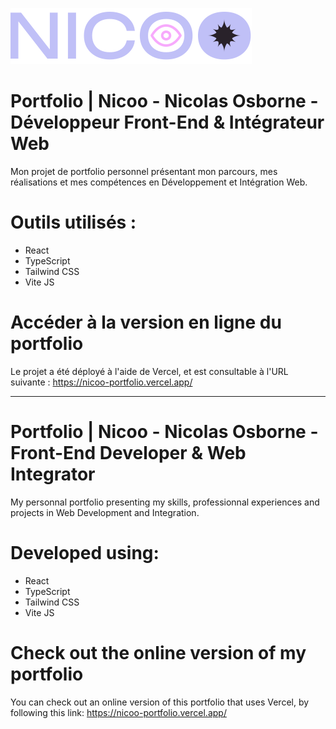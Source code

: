 ![Logo de Nicoo](./src/assets/images/nicoo_logo_hover.svg)

# Portfolio | Nicoo - Nicolas Osborne - Développeur Front-End & Intégrateur Web

Mon projet de portfolio personnel présentant mon parcours, mes réalisations et mes compétences en Développement et Intégration Web.

# Outils utilisés :

- React
- TypeScript
- Tailwind CSS
- Vite JS

# Accéder à la version en ligne du portfolio

Le projet a été déployé à l'aide de Vercel, et est consultable à l'URL suivante :
https://nicoo-portfolio.vercel.app/

---

# Portfolio | Nicoo - Nicolas Osborne - Front-End Developer & Web Integrator

My personnal portfolio presenting my skills, professionnal experiences and projects in Web Development and Integration.

# Developed using:

- React
- TypeScript
- Tailwind CSS
- Vite JS

# Check out the online version of my portfolio

You can check out an online version of this portfolio that uses Vercel, by following this link:
https://nicoo-portfolio.vercel.app/
